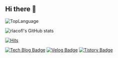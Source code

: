 ## Hi there 👋

![TopLanguage](https://github-readme-stats.vercel.app/api/top-langs/?username=rlacofl&langs_count=10&layout=compact&theme=radical")

![rlacofl's GitHub stats](https://github-readme-stats.vercel.app/api?username=rlacofl&show_icons=true&theme=transparent)

[![Hits](https://hits.seeyoufarm.com/api/count/incr/badge.svg?url=https%3A%2F%2Fgithub.com%2Frlacofl%2Frlacofl&count_bg=%2379C83D&title_bg=%23555555&icon=&icon_color=%23E7E7E7&title=hits&edge_flat=false)](https://hits.seeyoufarm.com)


[![Tech Blog Badge](http://img.shields.io/badge/-Tech%20blog-black?style=flat-square&logo=github&link=https://rlacofl.github.io/)](https://rlacofl.github.io/)
[![Velog Badge](https://img.shields.io/badge/Velog-20C997?style=flat-square&logo=youtube&link=https://velog.io/)](https://velog.io/)
[![Tistory Badge](https://img.shields.io/badge/tistory-000000?style=flat-square&logo=youtube&link=https://coguswn.tistory.com/)](https://coguswn.tistory.com/)

<!--
[![Readme Card](https://github-readme-stats.vercel.app/api/pin/?username=anuraghazra&repo=github-readme-stats)](https://github.com/anuraghazra/github-readme-stats)
[![Readme Card](https://github-readme-stats.vercel.app/api/pin/?username=anuraghazra&repo=github-readme-stats)](https://github.com/anuraghazra/github-readme-stats)
[![Readme Card](https://github-readme-stats.vercel.app/api/pin/?username=anuraghazra&repo=github-readme-stats)](https://github.com/anuraghazra/github-readme-stats)
[![Readme Card](https://github-readme-stats.vercel.app/api/pin/?username=anuraghazra&repo=github-readme-stats)](https://github.com/anuraghazra/github-readme-stats)
-->
